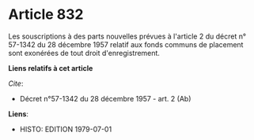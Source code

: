 # Article 832

Les souscriptions à des parts nouvelles prévues à l'article 2 du décret n° 57-1342 du 28 décembre 1957 relatif aux fonds
communs de placement sont exonérées de tout droit d'enregistrement.

**Liens relatifs à cet article**

_Cite_:

  - Décret n°57-1342 du 28 décembre 1957 - art. 2 (Ab)

**Liens**:

  - HISTO: EDITION 1979-07-01
